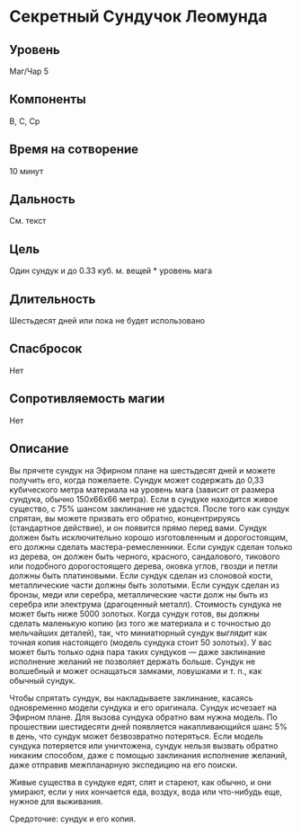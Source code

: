 # Секретный Сундучок Леомунда

## Уровень
Маг/Чар 5
## Компоненты
В, С, Ср
## Время на сотворение
10 минут
## Дальность
См. текст
## Цель
Один сундук и до 0.33 куб. м. вещей * уровень мага
## Длительность
Шестьдесят дней или пока не будет использовано
## Спасбросок
Нет
## Сопротивляемость магии
Нет
## Описание
Вы прячете сундук на Эфирном плане на шестьдесят дней и можете получить его, когда пожелаете. Сундук может содержать до 0,33 кубического метра материала на уровень мага (зависит от размера сундука, обычно 150x66x66 метра). Если в сундуке находится живое существо, с 75% шансом заклинание не удастся. После того как сундук спрятан, вы можете призвать его обратно, концентрируясь (стандартное действие), и он появится прямо перед вами. Сундук должен быть исключительно хорошо изготовленным и дорогостоящим, его должны сделать мастера-ремесленники. Если сундук сделан только из дерева, он должен быть черного, красного, сандалового, тикового или подобного дорогостоящего дерева, оковка углов, гвозди и петли должны быть платиновыми. Если сундук сделан из слоновой кости, металлические части должны быть золотыми. Если сундук сделан из бронзы, меди или серебра, металлические части долж ны быть из серебра или электрума (драгоценный металл). Стоимость сундука не может быть ниже 5000 золотых. Когда сундук готов, вы должны сделать маленькую копию (из того же материала и с точностью до мельчайших деталей), так, что миниатюрный сундук выглядит как точная копия настоящего (модель сундука стоит 50 золотых). У вас может быть только одна пара таких сундуков — даже заклинание исполнение желаний не позволяет держать больше. Сундук не волшебный и может оснащаться замками, ловушками и т. п., как обычный сундук.

Чтобы спрятать сундук, вы накладываете заклинание, касаясь одновременно модели сундука и его оригинала. Сундук исчезает на Эфирном плане. Для вызова сундука обратно вам нужна модель. По прошествии шестидесяти дней появляется накапливающийся шанс 5% в день, что сундук может безвозвратно потеряться. Если модель сундука потеряется или уничтожена, сундук нельзя вызвать обратно никаким способом, даже с помощью заклинания исполнение желаний, даже отправив межпланарную экспедицию на его поиски.

Живые существа в сундуке едят, спят и стареют, как обычно, и они умирают, если у них кончается еда, воздух, вода или что-нибудь еще, нужное для выживания.

Средоточие: сундук и его копия.